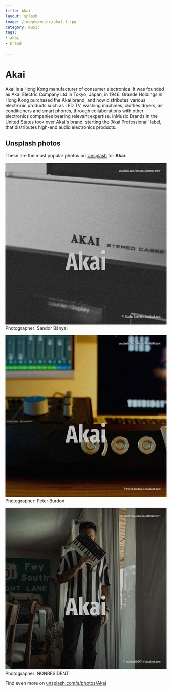 ```yaml
---
title: Akai
layout: splash
image: /images/music/akai.1.jpg
category: music
tags:
- akai
- brand

---
```

# Akai

Akai  is a Hong Kong manufacturer of consumer electronics. It was founded as Akai Electric Company Ltd in Tokyo, Japan, in 1946. Grande Holdings in Hong Kong purchased the Akai brand, and now distributes various electronic  products such as LED TV, washing machines, clothes dryers, air conditioners and smart phones,  through collaborations with other electronics companies bearing relevant expertise. inMusic Brands in the United States took over Akai's brand, starting the ‘Akai Professional’ label,  that distributes high-end audio electronics products.  

 
## Unsplash photos
These are the most popular photos on [Unsplash](https://unsplash.com) for **Akai**.
 
![Akai](/images/music/akai.1.jpg)
Photographer:  Sándor Bányai
 
![Akai](/images/music/akai.2.jpg)
Photographer:  Peter Burdon
 
![Akai](/images/music/akai.3.jpg)
Photographer:  NONRESIDENT
 
Find even more on [unsplash.com/s/photos/Akai](https://unsplash.com/s/photos/Akai)
 
